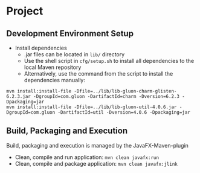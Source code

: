 # Project
## Development Environment Setup
- Install dependencies
  - .jar files can be located in `lib/` directory
  - Use the shell script in `cfg/setup.sh` to install all dependencies to the local Maven repository
  - Alternatively, use the command from the script to install the dependencies manually:
```
mvn install:install-file -Dfile=../lib/lib-gluon-charm-glisten-6.2.3.jar -DgroupId=com.gluon -DartifactId=charm -Dversion=6.2.3 -Dpackaging=jar
mvn install:install-file -Dfile=../lib/lib-gluon-util-4.0.6.jar -DgroupId=com.gluon -DartifactId=util -Dversion=4.0.6 -Dpackaging=jar
```
## Build, Packaging and Execution
Build, packaging and execution is managed by the JavaFX-Maven-plugin
- Clean, compile and run application: `mvn clean javafx:run`
- Clean, compile and package application: `mvn clean javafx:jlink`
